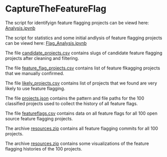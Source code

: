# CaptureTheFeatureFlag

The script for identifyign feature flagging projects can be viewd here: [Analysis.ipynb](https://github.com/AnonymousMSRAuthor/CaptureTheFeatureFlag/blob/master/Commits%20Analysis.ipynb)

The script for statistics and some initial andlysis of feature flagging projects can be viewd here: [Flag_Analysis.ipynb](https://github.com/AnonymousMSRAuthor/CaptureTheFeatureFlag/blob/master/Flag_Analysis.ipynb)

The file [candidate_projects.csv](https://github.com/AnonymousMSRAuthor/CaptureTheFeatureFlag/blob/master/candidate_projects.csv) contains slugs of candidate feature flagging projects after cleaning and filtering.

The file [feature_flag_projects.csv](https://github.com/AnonymousMSRAuthor/CaptureTheFeatureFlag/blob/master/feature_flag_projects.csv) contains list of feature flkagging projects that we manually confirmed.

The file [likely_projects.csv](https://github.com/AnonymousMSRAuthor/CaptureTheFeatureFlag/blob/master/likely_projects.csv) contains list of projects that we found are very likely to use feature flagging.

The file [projects.json](https://github.com/AnonymousMSRAuthor/CaptureTheFeatureFlag/blob/master/projects.json) contains the pattern and file paths for the 100 classified projects used to collect the history of all feature flags. 

The file [featureflags.csv](https://github.com/AnonymousMSRAuthor/CaptureTheFeatureFlag/blob/master/featureflags.csv) contains data on all feature flags for all 100 open source feature flagging projects.

The archive [resources.zip](https://github.com/AnonymousMSRAuthor/CaptureTheFeatureFlag/blob/master/resources.zip) contains all feature flagging commits for all 100 projects.

The archive [resources.zip](https://github.com/AnonymousMSRAuthor/CaptureTheFeatureFlag/blob/master/results.zip) contains some visualizations of the feature flagging histories of the 100 projects. 
